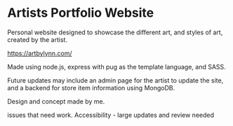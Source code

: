 # Artists Portfolio Website

Personal website designed to showcase the different art, and styles of art, created by the artist.

https://artbylynn.com/

Made using node.js, express with pug as the template language, and SASS.

Future updates may include an admin page for the artist to update the site, and a backend for store item information using MongoDB.

Design and concept made by me.

issues that need work.
Accessibility - large updates and review needed
